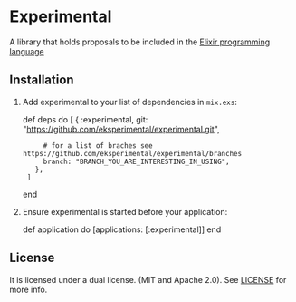# Experimental

A library that holds proposals to be included in the [Elixir programming language](https://github.com/elixir-lang/elixir/)

## Installation

  1. Add experimental to your list of dependencies in `mix.exs`:

        def deps do
          [
            {
              :experimental,
              git: "https://github.com/eksperimental/experimental.git",

              # for a list of braches see https://github.com/eksperimental/experimental/branches
              branch: "BRANCH_YOU_ARE_INTERESTING_IN_USING",
            },
          ]
        end

  2. Ensure experimental is started before your application:

        def application do
          [applications: [:experimental]]
        end


## License

It is licensed under a dual license. (MIT and Apache 2.0).
See [LICENSE](LICENSE) for more info.
